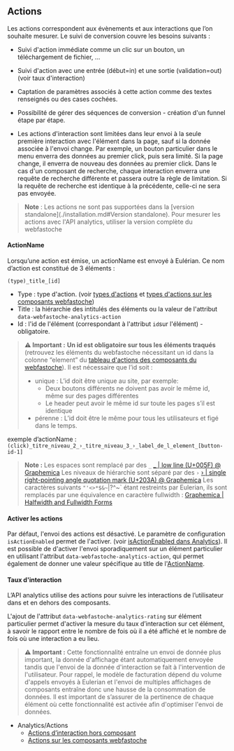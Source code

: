 ## Actions

Les actions correspondent aux évènements et aux interactions que l’on souhaite mesurer. Le suivi de conversion couvre les besoins suivants :

* Suivi d'action immédiate comme un clic sur un bouton, un téléchargement de fichier, …

* Suivi d'action avec une entrée (début=in) et une sortie (validation=out) (voir taux d'interaction)

* Captation de paramètres associés à cette action comme des textes renseignés ou des cases cochées.

* Possibilité de gérer des séquences de conversion - création d'un funnel étape par étape.

* Les actions d'interaction sont limitées dans leur envoi à la seule première interaction avec l'élément dans la page, sauf si la donnée associée à l'envoi change. Par exemple, un bouton particulier dans le menu enverra des données au premier click, puis sera limité. Si la page change, il enverra de nouveau des données au premier click. Dans le cas d'un composant de recherche, chaque interaction enverra une requête de recherche différente et passera outre la règle de limitation. Si la requête de recherche est identique à la précédente, celle-ci ne sera pas envoyée.

> **Note** :
> Les actions ne sont pas supportées dans la [version standalone](./installation.md#Version standalone). Pour mesurer les actions avec l'API analytics, utiliser la version complète du webfastoche

#### ActionName

Lorsqu’une action est émise, un actionName est envoyé à Eulérian.
Ce nom d’action est constitué de 3 éléments :
```
(type)_title_[id]
```
* Type : type d'action. (voir [types d'actions](actions/custom-actions.md#ActionType) et [types d'actions sur les composants webfastoche](actions/component-actions.md)) 
* Title : la hiérarchie des intitulés des éléments ou la valeur de l'attribut `data-webfastoche-analytics-action`
* Id : l'id de l'élément (correspondant à l'attribut `id`sur l'élément) - obligatoire.

> **⚠️ Important :**
> **Un id est obligatoire sur tous les éléments traqués** (retrouvez les éléments du webfastoche nécessitant un id dans la colonne “element” du [tableau d'actions des composants du webfastoche](actions/component-actions.md)).
>Il est nécessaire que l’id soit :
>  * unique : L’id doit être unique au site, par exemple:
>    * Deux boutons différents ne doivent pas avoir le même id, même sur des pages différentes
>    * Le header peut avoir le même id sur toute les pages s’il est identique
>  * pérenne : L’id doit être le même pour tous les utilisateurs et figé dans le temps.

exemple d’actionName : `(click)_titre_niveau_2_›_titre_niveau_3_›_label_de_l_element_[button-id-1]`

> **Note :**
> Les espaces sont remplacé par des `_` [_ | low line (U+005F) @ Graphemica](https://graphemica.com/_)
> Les niveaux de hiérarchie sont séparé par des `›` [› | single right-pointing angle quotation mark (U+203A) @ Graphemica](https://graphemica.com/%E2%80%BA)
> Les caractères suivants `"'<>*$&~`|\?^~` étant restreints par Eulerian, ils sont remplacés par une équivalence en caractère fullwidth : [Graphemica | Halfwidth and Fullwidth Forms](https://graphemica.com/blocks/halfwidth-and-fullwidth-forms)

#### Activer les actions

Par défaut, l'envoi des actions est désactivé. Le paramètre de configuration `isActionEnabled` permet de l'activer. (voir [isActionEnabled dans Analytics](collector/analytics.md#isActionEnabled)). 
Il est possible de d'activer l'envoi sporadiquement sur un élément particulier en utilisant l'attribut `data-webfastoche-analytics-action`, qui permet également de donner une valeur spécifique au title de l'[ActionName](#ActionName).

#### Taux d'interaction

L’API analytics utilise des actions pour suivre les interactions de l’utilisateur dans et en dehors des composants.

L'ajout de l'attribut `data-webfastoche-analytics-rating` sur élément particulier permet d'activer la mesure du taux d’interaction sur cet élément, à savoir le rapport entre le nombre de fois où il a été affiché et le nombre de fois où une interaction a eu lieu.

> **⚠️ Important :**
> Cette fonctionnalité entraîne un envoi de donnée plus important, la donnée d'affichage étant automatiquement envoyée tandis que l'envoi de la donnée d'interaction se fait à l'intervention de l'utilisateur. Pour rappel, le modèle de facturation dépend du volume d'appels envoyés à Eulerian et l'envoi de multiples affichages de composants entraîne donc une hausse de la consommation de données. Il est important de s’assurer de la pertinence de chaque élément où cette fonctionnalité est activée afin d'optimiser l'envoi de données.


- Analytics/Actions
  - [Actions d’interaction hors composant](actions/custom-actions.md)
  - [Actions sur les composants webfastoche](actions/component-actions.md)
